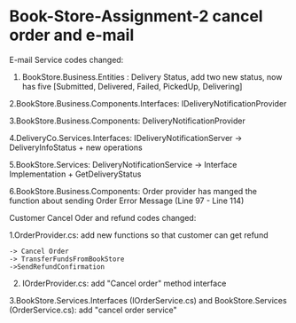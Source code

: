 # Book-Store-Assignment-2 cancel order and e-mail
E-mail Service codes changed:
1. BookStore.Business.Entities : Delivery Status, add two new status, now has five [Submitted, Delivered, Failed, PickedUp, Delivering]

2.BookStore.Business.Components.Interfaces: IDeliveryNotificationProvider

3.BookStore.Business.Components: DeliveryNotificationProvider

4.DeliveryCo.Services.Interfaces: IDeliveryNotificationServer -> DeliveryInfoStatus + new operations

5.BookStore.Services: DeliveryNotificationService -> Interface Implementation + GetDeliveryStatus

6.BookStore.Business.Components: Order provider has manged the function about sending Order Error Message (Line 97 - Line 114)

Customer Cancel Oder and refund codes changed:

1.OrderProvider.cs: add new functions so that customer can get refund

	-> Cancel Order
	-> TransferFundsFromBookStore
	->SendRefundConfirmation

2. IOrderProvider.cs: add "Cancel order" method interface

3.BookStore.Services.Interfaces (IOrderService.cs) and BookStore.Services (OrderService.cs): add "cancel order service"

